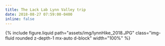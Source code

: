 ```yaml
---
title: The Lack Lab Lynn Valley trip
date: 2018-08-27 07:59:00-0400
inline: false
---
```


{% include figure.liquid path="assets/img/lynnHike_2018.JPG" class="img-fluid rounded z-depth-1 mx-auto d-block" width="100%" %}